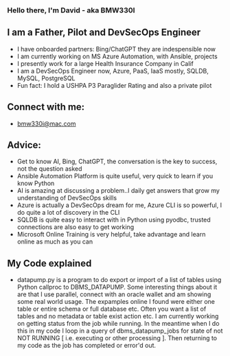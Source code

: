 ### Hello there, I'm David - aka BMW330I 

## I am a Father, Pilot and DevSecOps Engineer
- I have onboarded partners: Bing/ChatGPT they are indespensible now
- I am currently working on MS Azure Automation, with Ansible, projects
- I presently work for a large Health Insurance Company in Calif
- I am a DevSecOps Engineer now, Azure, PaaS, IaaS mostly, SQLDB, MySQL, PostgreSQL
- Fun fact:  I hold a USHPA P3 Paraglider Rating and also a private pilot

## Connect with me: 
- bmw330i@mac.com

## Advice: 
- Get to know AI, Bing, ChatGPT, the conversation is the key to success, not the question asked
- Ansible Automation Platform is quite useful, very quick to learn if you know Python
- AI is amazing at discussing a problem..I daily get answers that grow my understanding of DevSecOps skills
- Azure is actually a DevSecOps dream for me, Azure CLI is so powerful, I do quite a lot of discovery in the CLI
- SQLDB is quite easy to interact with in Python using pyodbc, trusted connections are also easy to get working
- Microsoft Online Training is very helpful, take advantage and learn online as much as you can

## My Code explained
- datapump.py is a program to do export or import of a list of tables using Python callproc to DBMS_DATAPUMP. Some interesting things about it are that I use parallel, connect with an oracle wallet and am showing some real world usage. The expamples online I found were either one table or entire schema or full database etc. Often you want a list of tables and no metadata or table exist action etc. I am currently working on getting status from the job while running. In the meantime when I do this in my code I loop in a query of dbms_datapump_jobs for state of not NOT RUNNING [ i.e. executing or other processing ]. Then returning to my code as the job has completed or error'd out. 
